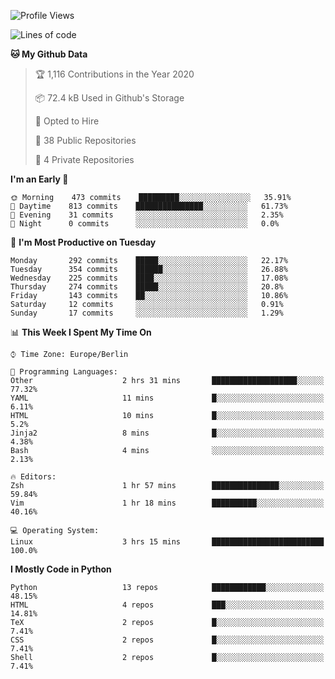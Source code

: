 <!--START_SECTION:waka-->
![Profile Views](http://img.shields.io/badge/Profile%20Views-7-blue)

![Lines of code](https://img.shields.io/badge/From%20Hello%20World%20I%27ve%20Written-8.3%20million%20lines%20of%20code-blue)

**🐱 My Github Data** 

> 🏆 1,116 Contributions in the Year 2020
 > 
> 📦 72.4 kB Used in Github's Storage 
 > 
> 💼 Opted to Hire
 > 
> 📜 38 Public Repositories
 > 
> 🔑 4 Private Repositories 

**I'm an Early 🐤** 

```text
🌞 Morning    473 commits    █████████░░░░░░░░░░░░░░░░   35.91% 
🌆 Daytime    813 commits    ███████████████░░░░░░░░░░   61.73% 
🌃 Evening    31 commits     ░░░░░░░░░░░░░░░░░░░░░░░░░   2.35% 
🌙 Night      0 commits      ░░░░░░░░░░░░░░░░░░░░░░░░░   0.0%

```
📅 **I'm Most Productive on Tuesday** 

```text
Monday       292 commits    █████░░░░░░░░░░░░░░░░░░░░   22.17% 
Tuesday      354 commits    ██████░░░░░░░░░░░░░░░░░░░   26.88% 
Wednesday    225 commits    ████░░░░░░░░░░░░░░░░░░░░░   17.08% 
Thursday     274 commits    █████░░░░░░░░░░░░░░░░░░░░   20.8% 
Friday       143 commits    ██░░░░░░░░░░░░░░░░░░░░░░░   10.86% 
Saturday     12 commits     ░░░░░░░░░░░░░░░░░░░░░░░░░   0.91% 
Sunday       17 commits     ░░░░░░░░░░░░░░░░░░░░░░░░░   1.29%

```


📊 **This Week I Spent My Time On** 

```text
⌚︎ Time Zone: Europe/Berlin

💬 Programming Languages: 
Other                    2 hrs 31 mins       ███████████████████░░░░░░   77.32% 
YAML                     11 mins             █░░░░░░░░░░░░░░░░░░░░░░░░   6.11% 
HTML                     10 mins             █░░░░░░░░░░░░░░░░░░░░░░░░   5.2% 
Jinja2                   8 mins              █░░░░░░░░░░░░░░░░░░░░░░░░   4.38% 
Bash                     4 mins              ░░░░░░░░░░░░░░░░░░░░░░░░░   2.13%

🔥 Editors: 
Zsh                      1 hr 57 mins        ███████████████░░░░░░░░░░   59.84% 
Vim                      1 hr 18 mins        ██████████░░░░░░░░░░░░░░░   40.16%

💻 Operating System: 
Linux                    3 hrs 15 mins       █████████████████████████   100.0%

```

**I Mostly Code in Python** 

```text
Python                   13 repos            ████████████░░░░░░░░░░░░░   48.15% 
HTML                     4 repos             ███░░░░░░░░░░░░░░░░░░░░░░   14.81% 
TeX                      2 repos             █░░░░░░░░░░░░░░░░░░░░░░░░   7.41% 
CSS                      2 repos             █░░░░░░░░░░░░░░░░░░░░░░░░   7.41% 
Shell                    2 repos             █░░░░░░░░░░░░░░░░░░░░░░░░   7.41%

```



<!--END_SECTION:waka-->
